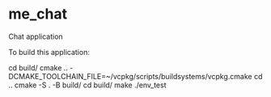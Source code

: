 # me_chat
Chat application 

To build this application:

cd build/
cmake .. -DCMAKE_TOOLCHAIN_FILE=~/vcpkg/scripts/buildsystems/vcpkg.cmake
cd ..
cmake -S . -B build/
cd build/
make
./env_test
